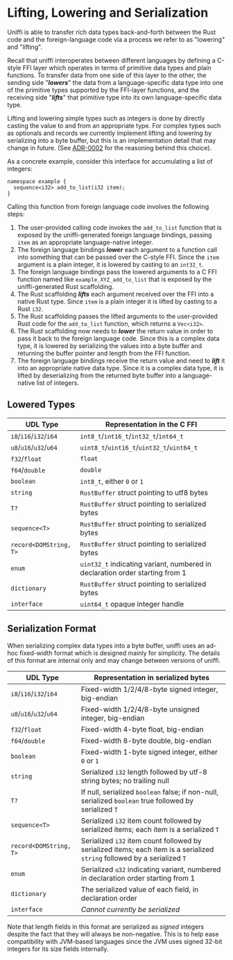 # Lifting, Lowering and Serialization

Uniffi is able to transfer rich data types back-and-forth between the Rust
code and the foreign-language code via a process we refer to as "lowering"
and "lifting".

Recall that uniffi interoperates between different languages by defining
a C-style FFI layer which operates in terms of primitive data types and
plain functions. To transfer data from one side of this layer to the other,
the sending side "***lowers***" the data from a language-specific data type
into one of the primitive types supported by the FFI-layer functions, and the
receiving side "***lifts***" that primitive type into its own language-specific
data type.

Lifting and lowering simple types such as integers is done by directly casting the
value to and from an appropriate type. For complex types such as optionals and
records we currently implement lifting and lowering by serializing into a byte
buffer, but this is an implementation detail that may change in future. (See
[ADR-0002](/docs/adr/0002-serialize-complex-datatypes.md) for the reasoning
behind this choice).

As a concrete example, consider this interface for accumulating a list of integers:

```idl
namespace example {
  sequence<i32> add_to_list(i32 item);
}
```

Calling this function from foreign language code involves the following steps:

1. The user-provided calling code invokes the `add_to_list` function that is exposed by the
   uniffi-generated foreign language bindings, passing `item` as an appropriate language-native
   integer.
2. The foreign language bindings ***lower*** each argument to a function call into
   something that can be passed over the C-style FFI. Since the `item` argument is a plain integer,
   it is lowered by casting to an `int32_t`.
3. The foreign language bindings pass the lowered arguments to a C FFI function named
   like `example_XYZ_add_to_list` that is exposed by the uniffi-generated Rust scaffolding.
4. The Rust scaffolding ***lifts*** each argument received over the FFI into a native
   Rust type. Since `item` is a plain integer it is lifted by casting to a Rust `i32`.
5. The Rust scaffolding passes the lifted arguments to the user-provided Rust code for
   the `add_to_list` function, which returns a `Vec<i32>`.
6. The Rust scaffolding now needs to ***lower*** the return value in order to pass it back
   to the foreign language code. Since this is a complex data type, it is lowered by serializing
   the values into a byte buffer and returning the buffer pointer and length from the
   FFI function.
7. The foreign language bindings receive the return value and need to ***lift*** it into an
   appropriate native data type. Since it is a complex data type, it is lifted by deserializing
   from the returned byte buffer into a language-native list of integers.

## Lowered Types

| UDL Type | Representation in the C FFI |
|----------|-----------------------------|
| `i8`/`i16`/`i32`/`i64` | `int8_t`/`int16_t`/`int32_t`/`int64_t` |
| `u8`/`u16`/`u32`/`u64` | `uint8_t`/`uint16_t`/`uint32_t`/`uint64_t` |
| `f32`/`float` | `float` |
| `f64`/`double` | `double` |
| `boolean` | `int8_t`, either `0` or `1` |
| `string` | `RustBuffer` struct pointing to utf8 bytes |
| `T?` | `RustBuffer` struct pointing to serialized bytes |
| `sequence<T>` | `RustBuffer` struct pointing to serialized bytes |
| `record<DOMString, T>` | `RustBuffer` struct pointing to serialized bytes |
| `enum` | `uint32_t` indicating variant, numbered in declaration order starting from 1  |
| `dictionary` | `RustBuffer` struct pointing to serialized bytes |
| `interface` | `uint64_t` opaque integer handle |


## Serialization Format

When serializing complex data types into a byte buffer, uniffi uses an
ad-hoc fixed-width format which is designed mainly for simplicity.
The details of this format are internal only and may change between versions of uniffi.

| UDL Type | Representation in serialized bytes |
|----------|-----------------------------|
| `i8`/`i16`/`i32`/`i64` | Fixed-width 1/2/4/8-byte signed integer, big-endian|
| `u8`/`u16`/`u32`/`u64` | Fixed-width 1/2/4/8-byte unsigned integer, big-endian |
| `f32`/`float` | Fixed-width 4-byte float, big-endian |
| `f64`/`double` | Fixed-width 8-byte double, big-endian |
| `boolean` | Fixed-width 1-byte signed integer, either `0` or `1` |
| `string` | Serialized `i32` length followed by utf-8 string bytes; no trailing null |
| `T?` | If null, serialized `boolean` false; if non-null, serialized `boolean` true followed by serialized `T` |
| `sequence<T>` | Serialized `i32` item count followed by serialized items; each item is a serialized `T` |
| `record<DOMString, T>` | Serialized `i32` item count followed by serialized items; each item is a serialized `string` followed by a serialized `T` |
| `enum` | Serialized `u32` indicating variant, numbered in declaration order starting from 1 |
| `dictionary` | The serialized value of each field, in declaration order |
| `interface` | *Cannot currently be serialized* |

Note that length fields in this format are serialized as *signed* integers
despite the fact that they will always be non-negative. This is to help
ease compatibility with JVM-based languages since the JVM uses signed 32-bit
integers for its size fields internally.
